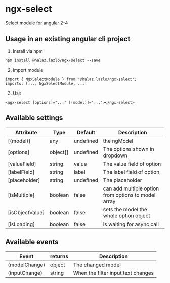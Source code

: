 # ngx-select

Select module for angular 2-4

## Usage in an existing angular cli project
1. Install via npm
```
npm install @halaz.lazlo/ngx-select --save
```

2. Import module
```
import { NgxSelectModule } from '@halaz.lazlo/ngx-select';
imports: [..., NgxSelectModule, ...]
```

3. Use
```
<ngx-select [options]="..." [(model)]="..."></ngx-select>
```

## Available settings
|Attribute|Type|Default|Description
|-|-|-|-|
[(model)]|any|undefined|the ngModel
[options]|object[]|undefined|The options shown in dropdown
[valueField]|string|value|The value field of option
[labelField]|string|label|The label field of option
[placeholder]|string|undefined|The placeholder
[isMultiple]|boolean|false|can add multiple option from options to model array
[isObjectValue]|boolean|false|sets the model the whole option object
[isLoading]|boolean|false|is waiting for async call

## Available events
|Event|returns|Description
|-|-|-
(modelChange)|object|The changed model
(inputChange)|string|When the filter input text changes
